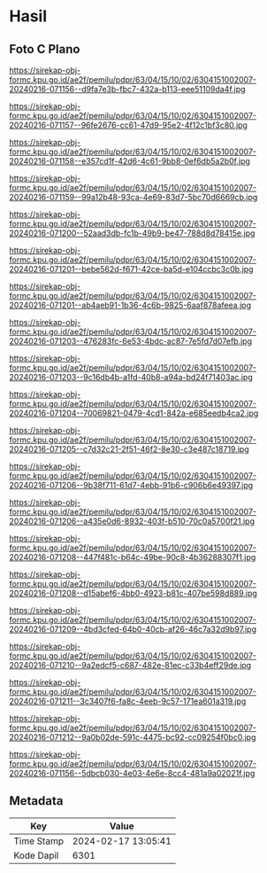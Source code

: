 # Hasil

## Foto C Plano

https://sirekap-obj-formc.kpu.go.id/ae2f/pemilu/pdpr/63/04/15/10/02/6304151002007-20240216-071156--d9fa7e3b-fbc7-432a-b113-eee51109da4f.jpg

https://sirekap-obj-formc.kpu.go.id/ae2f/pemilu/pdpr/63/04/15/10/02/6304151002007-20240216-071157--96fe2676-cc61-47d9-95e2-4f12c1bf3c80.jpg

https://sirekap-obj-formc.kpu.go.id/ae2f/pemilu/pdpr/63/04/15/10/02/6304151002007-20240216-071158--e357cd1f-42d6-4c61-9bb8-0ef6db5a2b0f.jpg

https://sirekap-obj-formc.kpu.go.id/ae2f/pemilu/pdpr/63/04/15/10/02/6304151002007-20240216-071159--99a12b48-93ca-4e69-83d7-5bc70d6669cb.jpg

https://sirekap-obj-formc.kpu.go.id/ae2f/pemilu/pdpr/63/04/15/10/02/6304151002007-20240216-071200--52aad3db-fc1b-49b9-be47-788d8d78415e.jpg

https://sirekap-obj-formc.kpu.go.id/ae2f/pemilu/pdpr/63/04/15/10/02/6304151002007-20240216-071201--bebe562d-f671-42ce-ba5d-e104ccbc3c0b.jpg

https://sirekap-obj-formc.kpu.go.id/ae2f/pemilu/pdpr/63/04/15/10/02/6304151002007-20240216-071201--ab4aeb91-1b36-4c6b-9825-6aaf878afeea.jpg

https://sirekap-obj-formc.kpu.go.id/ae2f/pemilu/pdpr/63/04/15/10/02/6304151002007-20240216-071203--476283fc-6e53-4bdc-ac87-7e5fd7d07efb.jpg

https://sirekap-obj-formc.kpu.go.id/ae2f/pemilu/pdpr/63/04/15/10/02/6304151002007-20240216-071203--9c16db4b-a1fd-40b8-a94a-bd24f71403ac.jpg

https://sirekap-obj-formc.kpu.go.id/ae2f/pemilu/pdpr/63/04/15/10/02/6304151002007-20240216-071204--70069821-0479-4cd1-842a-e685eedb4ca2.jpg

https://sirekap-obj-formc.kpu.go.id/ae2f/pemilu/pdpr/63/04/15/10/02/6304151002007-20240216-071205--c7d32c21-2f51-46f2-8e30-c3e487c18719.jpg

https://sirekap-obj-formc.kpu.go.id/ae2f/pemilu/pdpr/63/04/15/10/02/6304151002007-20240216-071206--9b38f711-61d7-4ebb-91b6-c906b6e49397.jpg

https://sirekap-obj-formc.kpu.go.id/ae2f/pemilu/pdpr/63/04/15/10/02/6304151002007-20240216-071206--a435e0d6-8932-403f-b510-70c0a5700f21.jpg

https://sirekap-obj-formc.kpu.go.id/ae2f/pemilu/pdpr/63/04/15/10/02/6304151002007-20240216-071208--447f481c-b64c-49be-90c8-4b36288307f1.jpg

https://sirekap-obj-formc.kpu.go.id/ae2f/pemilu/pdpr/63/04/15/10/02/6304151002007-20240216-071208--d15abef6-4bb0-4923-b81c-407be598d889.jpg

https://sirekap-obj-formc.kpu.go.id/ae2f/pemilu/pdpr/63/04/15/10/02/6304151002007-20240216-071209--4bd3cfed-64b0-40cb-af26-46c7a32d9b97.jpg

https://sirekap-obj-formc.kpu.go.id/ae2f/pemilu/pdpr/63/04/15/10/02/6304151002007-20240216-071210--9a2edcf5-c687-482e-81ec-c33b4eff29de.jpg

https://sirekap-obj-formc.kpu.go.id/ae2f/pemilu/pdpr/63/04/15/10/02/6304151002007-20240216-071211--3c3407f6-fa8c-4eeb-9c57-171ea601a319.jpg

https://sirekap-obj-formc.kpu.go.id/ae2f/pemilu/pdpr/63/04/15/10/02/6304151002007-20240216-071212--9a0b02de-591c-4475-bc92-cc09254f0bc0.jpg

https://sirekap-obj-formc.kpu.go.id/ae2f/pemilu/pdpr/63/04/15/10/02/6304151002007-20240216-071156--5dbcb030-4e03-4e6e-8cc4-481a9a02021f.jpg


## Metadata

| Key        | Value               |
| ---------- | ------------------- |
| Time Stamp | 2024-02-17 13:05:41 |
| Kode Dapil | 6301                |




